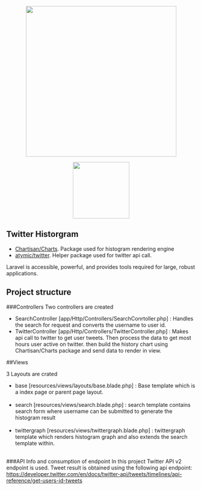 <p align="center"><a href="https://laravel.com" target="_blank"><img src="https://raw.githubusercontent.com/laravel/art/master/logo-lockup/5%20SVG/2%20CMYK/1%20Full%20Color/laravel-logolockup-cmyk-red.svg" width="400"></a></p>
<p align="center"><a href="https://cdnlogo.com/logo/twitter-icon_498.html"><img src="https://cdn.cdnlogo.com/logos/t/96/twitter-icon.svg" width="150"></a></p>


## Twitter Historgram


- [Chartisan/Charts](https://github.com/Chartisan/Charts). Package used for histogram rendering engine
- [atymic/twitter](https://github.com/atymic/twitter). Helper package used for twitter api call.

Laravel is accessible, powerful, and provides tools required for large, robust applications.

## Project structure

###Controllers
Two controllers are created 
- SearchController [app/Http/Controllers/SearchConrtoller.php] : Handles the search for request and converts the username to user id.
- TwitterController [app/Http/Controllers/TwitterController.php] : Makes api call to twitter to get user tweets. Then process the data to get most hours user active on twitter.
then build the history chart using Chartisan/Charts package and send data to render in view.

##Views

3 Layouts are crated
- base [resources/views/layouts/base.blade.php] : Base template which is a index page or parent page layout.<br><br>
- search [resources/views/search.blade.php] : search template contains search form where username can be submitted to generate the histogram result<br><br>
- twittergraph [resources/views/twittergraph.blade.php] : twittergraph template which renders histogram graph and also extends the search template within.<br><br>

###API Info and consumption of endpoint
In this project Twitter API v2 endpoint is used. 
Tweet result is obtained using the following api endpoint:
https://developer.twitter.com/en/docs/twitter-api/tweets/timelines/api-reference/get-users-id-tweets

